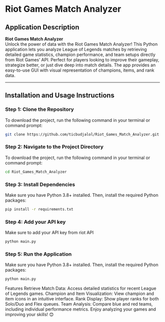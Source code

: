 # Riot Games Match Analyzer

## Application Description

**Riot Games Match Analyzer**  
Unlock the power of data with the Riot Games Match Analyzer! This Python application lets you analyze League of Legends matches by retrieving detailed game statistics, champion performance, and team setups directly from Riot Games’ API. Perfect for players looking to improve their gameplay, strategize better, or just dive deep into match details. The app provides an easy-to-use GUI with visual representation of champions, items, and rank data.

---

## Installation and Usage Instructions

### Step 1: Clone the Repository
To download the project, run the following command in your terminal or command prompt:
```bash
git clone https://github.com/ticbudjalol/Riot_Games_Match_Analyzer.git
```

### Step 2: Navigate to the Project Directory
To download the project, run the following command in your terminal or command prompt:
```bash
cd Riot_Games_Match_Analyzer
```

### Step 3: Install Dependencies
Make sure you have Python 3.8+ installed. Then, install the required Python packages:
```bash
pip install -r requirements.txt
```

### Step 4: Add your API key
Make sure to add your API key from riot API
```bash
python main.py
```

### Step 5: Run the Application
Make sure you have Python 3.8+ installed. Then, install the required Python packages:
```bash
python main.py
```

Features
Retrieve Match Data: Access detailed statistics for recent League of Legends games.
Champion and Item Visualization: View champion and item icons in an intuitive interface.
Rank Display: Show player ranks for both Solo/Duo and Flex queues.
Team Analysis: Compare blue and red teams, including individual performance metrics.
Enjoy analyzing your games and improving your skills! 😊

